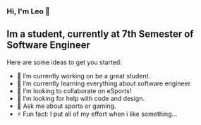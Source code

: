 ### Hi, I'm Leo 👋

## Im a student, currently at 7th Semester of Software Engineer

Here are some ideas to get you started:

- 🔭 I’m currently working on be a great student.
- 🌱 I’m currently learning everything about software engineer.
- 👯 I’m looking to collaborate on eSports!
- 🤔 I’m looking for help with code and design.
- 💬 Ask me about sports or gaming.
- ⚡ Fun fact: I put all of my effort when i like something...

